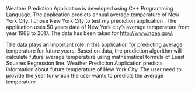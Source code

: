 Weather Prediction Application is developed using C++ Programming Language. The application predicts annual average temperature of New York City.   I chose New York City to test my prediction application . The application uses 50 years data of New York city’s average temperature from year 1968 to 2017. The data has been taken for http://www.noaa.gov/.

The data plays an important role in this application for predicting average temperature for future years.  Based on data, the prediction algorithm will calculate future average temperature using mathematical formula of Least Squares Regression line. Weather Prediction Application predicts information about future temperature of New York City. The user need to provide the year for which the user wants to predicts the average temperature
